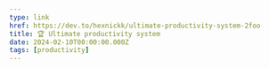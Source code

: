 ```yaml
---
type: link
href: https://dev.to/hexnickk/ultimate-productivity-system-2foo
title: 🏆 Ultimate productivity system
date: 2024-02-10T00:00:00.000Z
tags: [productivity]
---
```

